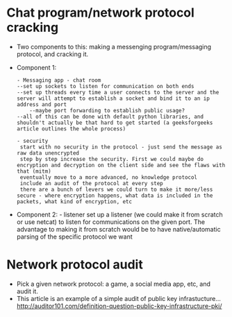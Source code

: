 # Chat program/network protocol cracking
 -  Two components to this: making a messenging program/messaging protocol, and cracking it.
 -  Component 1:

        - Messaging app - chat room
        --set up sockets to listen for communication on both ends
        --set up threads every time a user connects to the server and the server will attempt to establish a socket and bind it to an ip address and port
            --maybe port forwarding to establish public usage?
        --all of this can be done with default python libraries, and shouldn't actually be that hard to get started (a geeksforgeeks article outlines the whole process)
        
        - security
         start with no security in the protocol - just send the message as raw data unencrypted
         step by step increase the security. First we could maybe do encryption and decryption on the client side and see the flaws with that (mitm)
         eventually move to a more advanced, no knowledge protocol
         include an audit of the protocol at every step
         there are a bunch of levers we could turn to make it more/less secure - where encryption happens, what data is included in the packets, what kind of encryption, etc


- Component 2:
        - listener
        set up a listener (we could make it from scratch or use netcat) to listen for communications on the given port.
        The advantage to making it from scratch would be to have native/automatic parsing of the specific protocol we want
        

        


# Network protocol audit
- Pick a given network protocol: a game, a social media app, etc, and audit it.
- This article is an example of a simple audit of public key infrastucture... http://auditor101.com/definition-question-public-key-infrastructure-pki/
